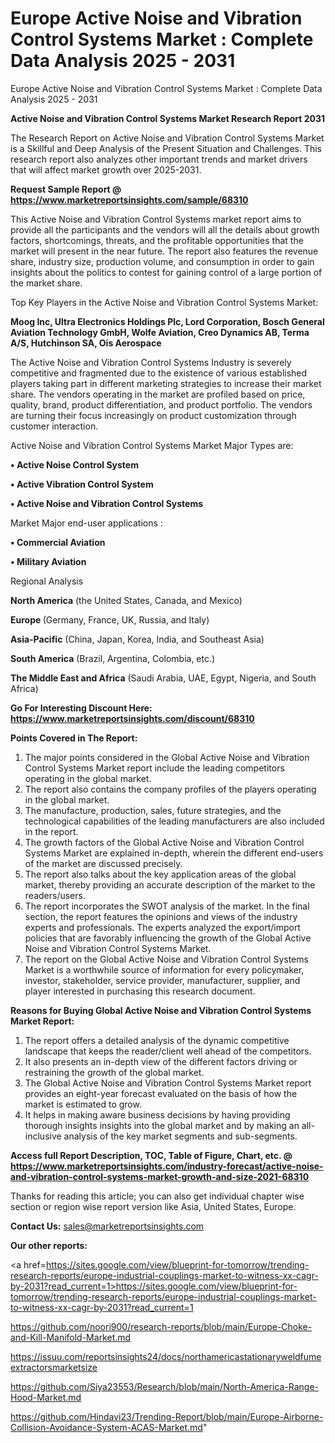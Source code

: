 # Europe Active Noise and Vibration Control Systems Market : Complete Data Analysis 2025 - 2031
 Europe Active Noise and Vibration Control Systems Market : Complete Data Analysis 2025 - 2031

<strong>Active Noise and Vibration Control Systems Market Research Report 2031</strong>

The Research Report on Active Noise and Vibration Control Systems Market is a Skillful and Deep Analysis of the Present Situation and Challenges. This research report also analyzes other important trends and market drivers that will affect market growth over 2025-2031.

<strong>Request Sample Report @ <a href=https://www.marketreportsinsights.com/sample/68310>https://www.marketreportsinsights.com/sample/68310</a></strong>

This Active Noise and Vibration Control Systems market report aims to provide all the participants and the vendors will all the details about growth factors, shortcomings, threats, and the profitable opportunities that the market will present in the near future. The report also features the revenue share, industry size, production volume, and consumption in order to gain insights about the politics to contest for gaining control of a large portion of the market share.

Top Key Players in the Active Noise and Vibration Control Systems Market:

<strong>Moog Inc, Ultra Electronics Holdings Plc, Lord Corporation, Bosch General Aviation Technology GmbH, Wolfe Aviation, Creo Dynamics AB, Terma A/S, Hutchinson SA, Ois Aerospace</strong>

The Active Noise and Vibration Control Systems Industry is severely competitive and fragmented due to the existence of various established players taking part in different marketing strategies to increase their market share. The vendors operating in the market are profiled based on price, quality, brand, product differentiation, and product portfolio. The vendors are turning their focus increasingly on product customization through customer interaction.

Active Noise and Vibration Control Systems Market Major Types are:

<strong>• Active Noise Control System

• Active Vibration Control System

• Active Noise and Vibration Control Systems</strong>

Market Major end-user applications :

<strong>• Commercial Aviation

• Military Aviation</strong>

Regional Analysis

</u><strong><b>North America</b></strong> (the United States, Canada, and Mexico)

<strong><b>Europe </b></strong>(Germany, France, UK, Russia, and Italy)

<strong><b>Asia-Pacific</b></strong> (China, Japan, Korea, India, and Southeast Asia)

<strong><b>South America</b></strong> (Brazil, Argentina, Colombia, etc.)

<strong><b>The Middle East and Africa</b></strong> (Saudi Arabia, UAE, Egypt, Nigeria, and South Africa)

<strong>Go For Interesting Discount Here: <a href=https://www.marketreportsinsights.com/discount/68310>https://www.marketreportsinsights.com/discount/68310</a></strong>

<strong>Points Covered in The Report:</strong>
<ol>
  <li>The major points considered in the Global Active Noise and Vibration Control Systems Market report include the leading competitors operating in the global market.</li>
  <li>The report also contains the company profiles of the players operating in the global market.</li>
  <li>The manufacture, production, sales, future strategies, and the technological capabilities of the leading manufacturers are also included in the report.</li>
  <li>The growth factors of the Global Active Noise and Vibration Control Systems Market are explained in-depth, wherein the different end-users of the market are discussed precisely.</li>
  <li>The report also talks about the key application areas of the global market, thereby providing an accurate description of the market to the readers/users.</li>
  <li>The report incorporates the SWOT analysis of the market. In the final section, the report features the opinions and views of the industry experts and professionals. The experts analyzed the export/import policies that are favorably influencing the growth of the Global Active Noise and Vibration Control Systems Market.</li>
  <li>The report on the Global Active Noise and Vibration Control Systems Market is a worthwhile source of information for every policymaker, investor, stakeholder, service provider, manufacturer, supplier, and player interested in purchasing this research document.</li>
</ol>
<strong>Reasons for Buying Global Active Noise and Vibration Control Systems Market Report:</strong>

<ol>
  <li>The report offers a detailed analysis of the dynamic competitive landscape that keeps the reader/client well ahead of the competitors.</li>
  <li>It also presents an in-depth view of the different factors driving or restraining the growth of the global market.</li>
  <li>The Global Active Noise and Vibration Control Systems Market report provides an eight-year forecast evaluated on the basis of how the market is estimated to grow.</li>
  <li>It helps in making aware business decisions by having providing thorough insights insights into the global market and by making an all-inclusive analysis of the key market segments and sub-segments.</li>
</ol>
<strong>Access full Report Description, TOC, Table of Figure, Chart, etc. @ <a href=https://www.marketreportsinsights.com/industry-forecast/active-noise-and-vibration-control-systems-market-growth-and-size-2021-68310>https://www.marketreportsinsights.com/industry-forecast/active-noise-and-vibration-control-systems-market-growth-and-size-2021-68310</a></strong>


Thanks for reading this article; you can also get individual chapter wise section or region wise report version like Asia, United States, Europe.

<strong>Contact Us:</strong>
sales@marketreportsinsights.com

<strong>Our other reports:</strong>

<a href=https://sites.google.com/view/blueprint-for-tomorrow/trending-research-reports/europe-industrial-couplings-market-to-witness-xx-cagr-by-2031?read_current=1>https://sites.google.com/view/blueprint-for-tomorrow/trending-research-reports/europe-industrial-couplings-market-to-witness-xx-cagr-by-2031?read_current=1</a>

<a href=https://github.com/noori900/research-reports/blob/main/Europe-Choke-and-Kill-Manifold-Market.md>https://github.com/noori900/research-reports/blob/main/Europe-Choke-and-Kill-Manifold-Market.md</a>

<a href=https://issuu.com/reportsinsights24/docs/northamericastationaryweldfumeextractorsmarketsize>https://issuu.com/reportsinsights24/docs/northamericastationaryweldfumeextractorsmarketsize</a>

<a href=https://github.com/Siya23553/Research/blob/main/North-America-Range-Hood-Market.md>https://github.com/Siya23553/Research/blob/main/North-America-Range-Hood-Market.md</a>

<a href=https://github.com/Hindavi23/Trending-Report/blob/main/Europe-Airborne-Collision-Avoidance-System-ACAS-Market.md>https://github.com/Hindavi23/Trending-Report/blob/main/Europe-Airborne-Collision-Avoidance-System-ACAS-Market.md</a>"
